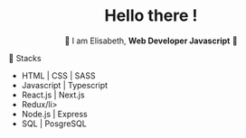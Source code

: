 <h1 align="center">Hello there !</h1>

<p align="center">👾 I am Elisabeth, <strong>Web Developer Javascript</strong> 👾</p>

<p>🔎 Stacks</p> 
<ul>
  <li>HTML | CSS | SASS</li>
  <li>Javascript | Typescript</li>
  <li>React.js | Next.js</li>
  <li>Redux/li>
  <li>Node.js | Express</li>
  <li>SQL | PosgreSQL</li>
  <liSequelize></li>

  
<!--
**ElisabethFAUJOUR/ElisabethFAUJOUR** is a ✨ _special_ ✨ repository because its `README.md` (this file) appears on your GitHub profile.


Here are some ideas to get you started:

- 🔭 I’m currently working on ...
- 🌱 I’m currently learning ...
- 👯 I’m looking to collaborate on ...
- 🤔 I’m looking for help with ...
- 💬 Ask me about ...
- 📫 How to reach me: ...
- 😄 Pronouns: ...
- ⚡ Fun fact: ...
-->
